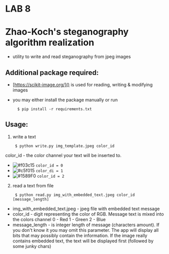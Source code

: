 # LAB 8

# Zhao-Koch's steganography algorithm realization

 - utility to write and read steganography from jpeg images
 
## Additional package required:

- [https://scikit-image.org/]() is used for reading, writing & modifying images
- you may either install the package manually or run
    
        $ pip install -r requirements.txt

## Usage:

1. write a text

        $ python write.py img_template.jpeg color_id

  color_id - the color channel your text will be inserted to.

   - ![#f03c15](https://placehold.it/15/f03c15/000000?text=+) `color_id = 0`
   - ![#c5f015](https://placehold.it/15/c5f015/000000?text=+) `color_di = 1`
   - ![#1589F0](https://placehold.it/15/1589F0/000000?text=+) `color_id = 2`

2. read a text from file

        $ python read.py img_with_embedded_text.jpeg color_id [message_length]

  - img_with_embedded_text.jpeg - jpeg file with embedded text message
  - color_id - digit representing the color of RGB. Message text is mixed into the colors channel
      0 - Red
      1 - Green
      2 - Blue
  - message_length - is integer length of message (characters amount). If you don't know it you may omit this parameter. The app will display all bits that may possibly contain the information. If the image really contains embedded text, the text will be displayed first  (followed by some junky chars)

